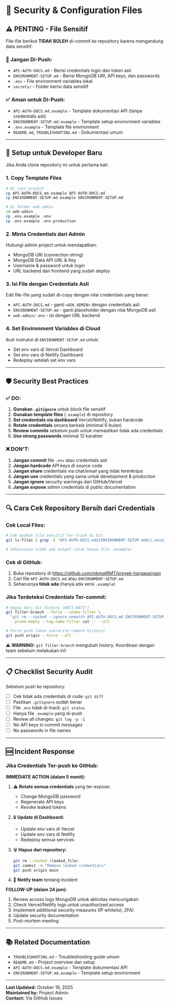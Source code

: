 # 🔐 Security & Configuration Files

## ⚠️ PENTING - File Sensitif

File-file berikut **TIDAK BOLEH** di-commit ke repository karena mengandung data sensitif:

### 📛 Jangan Di-Push:
- `API-AUTH-DOCS.md` - Berisi credentials login dan token asli
- `ENVIRONMENT-SETUP.md` - Berisi MongoDB URI, API keys, dan passwords
- `.env` - File environment variables lokal
- `secrets/` - Folder berisi data sensitif

### ✅ Aman untuk Di-Push:
- `API-AUTH-DOCS.md.example` - Template dokumentasi API (tanpa credentials asli)
- `ENVIRONMENT-SETUP.md.example` - Template setup environment variables
- `.env.example` - Template file environment
- `README.md`, `TROUBLESHOOTING.md` - Dokumentasi umum

---

## 📝 Setup untuk Developer Baru

Jika Anda clone repository ini untuk pertama kali:

### 1. Copy Template Files
```bash
# Di root project
cp API-AUTH-DOCS.md.example API-AUTH-DOCS.md
cp ENVIRONMENT-SETUP.md.example ENVIRONMENT-SETUP.md

# Di folder web-admin
cd web-admin
cp .env.example .env
cp .env.example .env.production
```

### 2. Minta Credentials dari Admin
Hubungi admin project untuk mendapatkan:
- MongoDB URI (connection string)
- MongoDB Data API URL & Key
- Username & password untuk login
- URL backend dan frontend yang sudah deploy

### 3. Isi File dengan Credentials Asli
Edit file-file yang sudah di-copy dengan nilai credentials yang benar:
- `API-AUTH-DOCS.md` - ganti `<ASK_ADMIN>` dengan credentials asli
- `ENVIRONMENT-SETUP.md` - ganti placeholder dengan nilai MongoDB asli
- `web-admin/.env` - isi dengan URL backend

### 4. Set Environment Variables di Cloud
Ikuti instruksi di `ENVIRONMENT-SETUP.md` untuk:
- Set env vars di Vercel Dashboard
- Set env vars di Netlify Dashboard
- Redeploy setelah set env vars

---

## 🛡️ Security Best Practices

### ✅ DO:
1. **Gunakan `.gitignore`** untuk block file sensitif
2. **Gunakan template files** (`.example`) di repository
3. **Set credentials via dashboard** Vercel/Netlify, bukan hardcode
4. **Rotate credentials** secara berkala (minimal 6 bulan)
5. **Review commits** sebelum push untuk memastikan tidak ada credentials
6. **Use strong passwords** minimal 12 karakter

### ❌ DON'T:
1. **Jangan commit** file `.env` atau credentials asli
2. **Jangan hardcode** API keys di source code
3. **Jangan share** credentials via chat/email yang tidak terenkripsi
4. **Jangan use** credentials yang sama untuk development & production
5. **Jangan ignore** security warnings dari GitHub/Vercel
6. **Jangan expose** admin credentials di public documentation

---

## 🔍 Cara Cek Repository Bersih dari Credentials

### Cek Local Files:
```bash
# Cek apakah file sensitif ter-track di Git
git ls-files | grep -E "API-AUTH-DOCS.md$|ENVIRONMENT-SETUP.md$|\.env$"

# Seharusnya tidak ada output (atau hanya file .example)
```

### Cek di GitHub:
1. Buka repository di https://github.com/nikmatRMT/proyek-hargapangan
2. Cari file `API-AUTH-DOCS.md` atau `ENVIRONMENT-SETUP.md`
3. Seharusnya **tidak ada** (hanya ada versi `.example`)

### Jika Terdeteksi Credentials Ter-commit:
```bash
# Hapus dari Git history (HATI-HATI!)
git filter-branch --force --index-filter \
  "git rm --cached --ignore-unmatch API-AUTH-DOCS.md ENVIRONMENT-SETUP.md" \
  --prune-empty --tag-name-filter cat -- --all

# Force push (akan overwrite remote history)
git push origin --force --all
```

⚠️ **WARNING:** `git filter-branch` mengubah history. Koordinasi dengan team sebelum melakukan ini!

---

## 📋 Checklist Security Audit

Sebelum push ke repository:

- [ ] Cek tidak ada credentials di code: `git diff`
- [ ] Pastikan `.gitignore` sudah benar
- [ ] File `.env` tidak di-track: `git status`
- [ ] Hanya file `.example` yang di-push
- [ ] Review all changes: `git log -p -1`
- [ ] No API keys in commit messages
- [ ] No passwords in file names

---

## 🆘 Incident Response

### Jika Credentials Ter-push ke GitHub:

**IMMEDIATE ACTION (dalam 5 menit):**
1. ⚠️ **Rotate semua credentials** yang ter-expose:
   - Change MongoDB password
   - Regenerate API keys
   - Revoke leaked tokens
   
2. 🔒 **Update di Dashboard:**
   - Update env vars di Vercel
   - Update env vars di Netlify
   - Redeploy semua services

3. 🗑️ **Hapus dari repository:**
   ```bash
   git rm --cached <leaked_file>
   git commit -m "Remove leaked credentials"
   git push origin main
   ```

4. 📧 **Notify team** tentang incident

**FOLLOW-UP (dalam 24 jam):**
1. Review access logs MongoDB untuk aktivitas mencurigakan
2. Check Vercel/Netlify logs untuk unauthorized access
3. Implement additional security measures (IP whitelist, 2FA)
4. Update security documentation
5. Post-mortem meeting

---

## 📚 Related Documentation

- `TROUBLESHOOTING.md` - Troubleshooting guide umum
- `README.md` - Project overview dan setup
- `API-AUTH-DOCS.md.example` - Template dokumentasi API
- `ENVIRONMENT-SETUP.md.example` - Template setup environment

---

**Last Updated:** October 19, 2025  
**Maintained by:** Project Admin  
**Contact:** Via GitHub Issues
